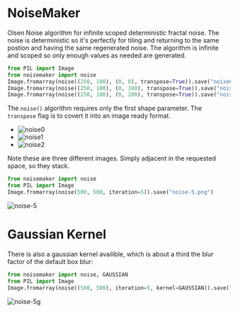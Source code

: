 # NoiseMaker

Olsen Noise algorithm for infinite scoped deterministic fractal noise. The noise is deterministic so it's perfectly for tiling and returning to the same postion and having the same regenerated noise. The algorithm is infinite and scoped so only enough values as needed are generated.

```python
from PIL import Image
from noisemaker import noise
Image.fromarray(noise((250, 100), (0, 0), transpose=True)).save("noise0.png")
Image.fromarray(noise((250, 100), (0, 100), transpose=True)).save("noise1.png")
Image.fromarray(noise((250, 100), (0, 200), transpose=True)).save("noise2.png")
```

The `noise()` algorithm requires only the first shape parameter. The `transpose` flag is to covert it into an image ready format.

* ![noise0](https://user-images.githubusercontent.com/3302478/101229669-34737000-3656-11eb-9820-2e18fae18918.png)
* ![noise1](https://user-images.githubusercontent.com/3302478/101229676-4523e600-3656-11eb-8ce1-74062438f93b.png)
* ![noise2](https://user-images.githubusercontent.com/3302478/101229681-48b76d00-3656-11eb-8641-8cb1cdd680ee.png)

Note these are three different images. Simply adjacent in the requested space, so they stack.


```python
from noisemaker import noise
from PIL import Image
Image.fromarray(noise(500, 500, iteration=5)).save("noise-5.png")
```

![noise-5](https://user-images.githubusercontent.com/3302478/101246313-5c4eec00-36c7-11eb-9d4f-49e4d080ddca.png)


# Gaussian Kernel

There is also a gaussian kernel availible, which is about a third the blur factor of the default box blur:

```python
from noisemaker import noise, GAUSSIAN
from PIL import Image
Image.fromarray(noise((500, 500), iteration=5, kernel=GAUSSIAN)).save("noise-5g.png")
```
![noise-5g](https://user-images.githubusercontent.com/3302478/101246608-47735800-36c9-11eb-8d56-0ac4b4432dbd.png)

